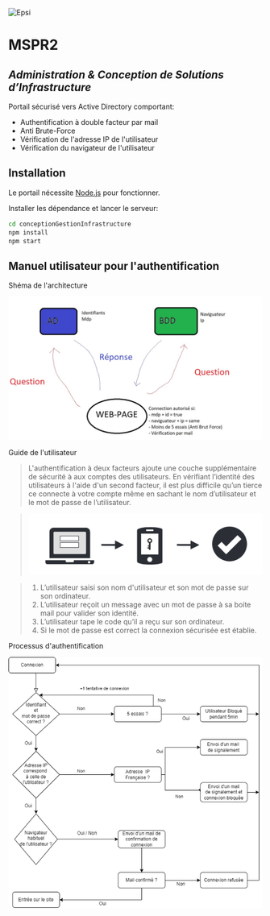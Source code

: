 ![Epsi](https://www.epsi.fr/wp-content/uploads/2018/10/logomonogramme.jpg)

# MSPR2
## _Administration & Conception de Solutions d’Infrastructure_


Portail sécurisé vers Active Directory comportant:

- Authentification à double facteur par mail
- Anti Brute-Force
- Vérification de l'adresse IP de l'utilisateur
- Vérification du navigateur de l'utilisateur

## Installation

Le portail nécessite [Node.js](https://nodejs.org/) pour fonctionner.

Installer les dépendance et lancer le serveur:

```sh
cd conceptionGestionInfrastructure
npm install
npm start
```

## Manuel utilisateur pour l'authentification
Shéma de l'architecture

![My animated logo](https://github.com/ClementGit-hub/conceptionGestionInfrastructure/blob/master/assets/Architecture_MSPR2.jpg)

Guide de l'utilisateur
> L'authentification à deux facteurs ajoute une couche supplémentaire de sécurité à aux comptes des utilisateurs. En vérifiant l’identité des utilisateurs à l'aide 
> d'un second facteur, il est plus difficile qu’un tierce ce connecte à votre compte même en sachant le nom d’utilisateur et le mot de passe de l’utilisateur.

> ![My animated logo](https://github.com/ClementGit-hub/conceptionGestionInfrastructure/blob/master/assets/unknown.png)

> 1. L’utilisateur saisi son nom d'utilisateur et son mot de passe sur son ordinateur.
> 2. L’utilisateur reçoit un message avec un mot de passe à sa boite mail pour valider son identité.
> 3. L’utilisateur tape le code qu’il a reçu sur son ordinateur.
> 4. Si le mot de passe est correct la connexion sécurisée est établie.

Processus d'authentification

![My animated logo](https://github.com/ClementGit-hub/conceptionGestionInfrastructure/blob/master/assets/FlowChart_MSPR2.drawio.png)
